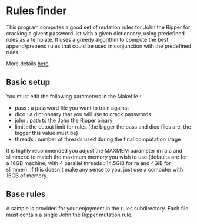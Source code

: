 Rules finder
============

This program computes a good set of mutation rules for John the Ripper for cracking a givent password list with a given dictionnary, using predefined rules as a template. It uses a greedy algorithm to compute the best append/prepend rules that could be used in conjunction with the predefined rules.

More details [here](http://tehlose.wordpress.com/category/mangling-rules-generation/).

Basic setup
-----------

You must edit the following parameters in the Makefile :
* pass : a password file you want to train against
* dico : a dictionnary that you will use to crack passwords
* john : path to the John the Ripper binary
* limit : the cutout limit for rules (the bigger the pass and dico files are, the bigger this value must be)
* threads : number of threads used during the final computation stage

It is highly recommended you adjust the MAXMEM parameter in ra.c and slimmer.c to match the maximum memory you wish to use (defaults are for a 16GB machine, with 4 parallel threads : 14.5GiB for ra and 4GiB for slimmer). If this doesn't make any sense to you, just use a computer with 16GB of memory.

Base rules
----------
A sample is provided for your enjoyment in the rules subdirectory. Each file must contain a single John the Ripper mutation rule.


